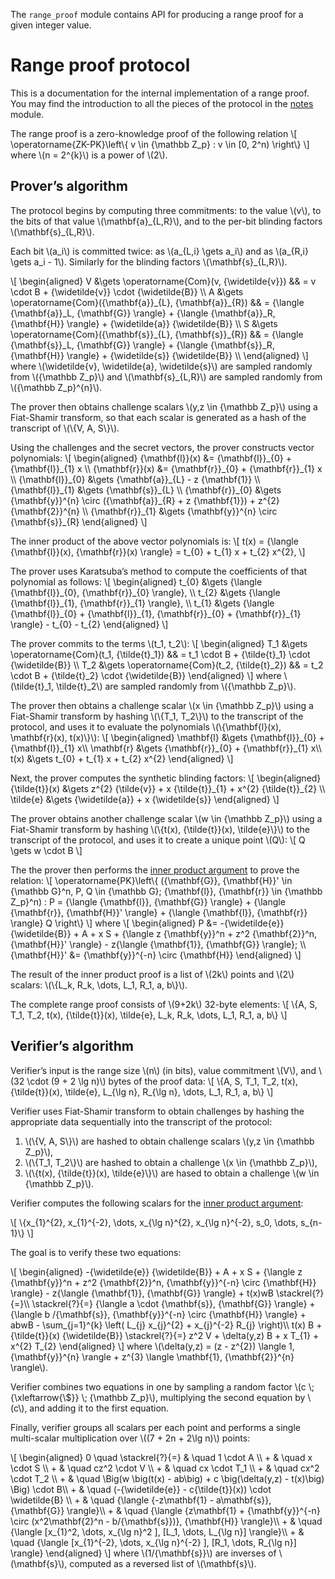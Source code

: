 The `range_proof` module contains API for producing a range proof for a given integer value.

Range proof protocol
====================

This is a documentation for the internal implementation of a range proof. 
You may find the introduction to all the pieces of the protocol in the [notes](../notes/index.html) module.

The range proof is a zero-knowledge proof of the following relation
\\[
\operatorname{ZK-PK}\left\\{
  v \in {\mathbb Z\_p}
  : v \in [0, 2^n)
\right\\}
\\] where \\(n = 2^{k}\\) is a power of \\(2\\).

Prover’s algorithm
------------------

The protocol begins by computing three commitments: to the value \\(v\\),
to the bits of that value \\(\mathbf{a}\_{L,R}\\),
and to the per-bit blinding factors \\(\mathbf{s}\_{L,R}\\).

Each bit \\(a_i\\) is committed twice: as \\(a\_{L,i} \gets a\_i\\) and as \\(a\_{R,i} \gets a_i - 1\\).
Similarly for the blinding factors \\(\mathbf{s}\_{L,R}\\).

\\[
\begin{aligned}
V &\gets \operatorname{Com}(v, {\widetilde{v}})                   && = v \cdot B + {\widetilde{v}} \cdot {\widetilde{B}} \\\\
A &\gets \operatorname{Com}({\mathbf{a}}\_{L}, {\mathbf{a}}\_{R}) && = {\langle {\mathbf{a}}\_L, {\mathbf{G}} \rangle} + {\langle {\mathbf{a}}\_R, {\mathbf{H}} \rangle} + {\widetilde{a}} {\widetilde{B}} \\\\
S &\gets \operatorname{Com}({\mathbf{s}}\_{L}, {\mathbf{s}}\_{R}) && = {\langle {\mathbf{s}}\_L, {\mathbf{G}} \rangle} + {\langle {\mathbf{s}}\_R, {\mathbf{H}} \rangle} + {\widetilde{s}} {\widetilde{B}} \\\\
\end{aligned}
\\] where \\(\widetilde{v}, \widetilde{a}, \widetilde{s}\\) are sampled randomly
from \\({\mathbb Z\_p}\\) and \\(\mathbf{s}\_{L,R}\\) are sampled randomly from \\({\mathbb Z\_p}^{n}\\).

The prover then obtains challenge scalars \\(y,z \in {\mathbb Z\_p}\\) using a Fiat-Shamir transform,
so that each scalar is generated as a hash of the transcript of \\(\\{V, A, S\\}\\).

Using the challenges and the secret vectors, the prover constructs vector polynomials:
\\[
\begin{aligned}
  {\mathbf{l}}(x) &= {\mathbf{l}}\_{0} + {\mathbf{l}}\_{1} x \\\\
  {\mathbf{r}}(x) &= {\mathbf{r}}\_{0} + {\mathbf{r}}\_{1} x \\\\
  {\mathbf{l}}\_{0} &\gets {\mathbf{a}}\_{L} - z {\mathbf{1}} \\\\
  {\mathbf{l}}\_{1} &\gets {\mathbf{s}}\_{L} \\\\
  {\mathbf{r}}\_{0} &\gets {\mathbf{y}}^{n} \circ ({\mathbf{a}}\_{R}   + z {\mathbf{1}}) + z^{2} {\mathbf{2}}^{n} \\\\
  {\mathbf{r}}\_{1} &\gets {\mathbf{y}}^{n} \circ {\mathbf{s}}\_{R}
\end{aligned}
\\]

The inner product of the above vector polynomials is:
\\[
  t(x) = {\langle {\mathbf{l}}(x), {\mathbf{r}}(x) \rangle} = t\_{0} + t\_{1} x + t\_{2} x^{2}, 
\\]

The prover uses Karatsuba’s method to compute the coefficients of that polynomial as follows:
\\[
\begin{aligned}
  t\_{0} &\gets {\langle {\mathbf{l}}\_{0}, {\mathbf{r}}\_{0} \rangle},  \\\\
  t\_{2} &\gets {\langle {\mathbf{l}}\_{1}, {\mathbf{r}}\_{1} \rangle},  \\\\
  t\_{1} &\gets {\langle {\mathbf{l}}\_{0} + {\mathbf{l}}\_{1}, {\mathbf{r}}\_{0} + {\mathbf{r}}\_{1} \rangle} - t\_{0} - t\_{2} 
\end{aligned}
\\]

The prover commits to the terms \\(t_1, t_2\\):
\\[
\begin{aligned}
T\_1 &\gets \operatorname{Com}(t\_1, {\tilde{t}\_1})  && = t\_1 \cdot B + {\tilde{t}\_1} \cdot {\widetilde{B}} \\\\
T\_2 &\gets \operatorname{Com}(t\_2, {\tilde{t}\_2})  && = t\_2 \cdot B + {\tilde{t}\_2} \cdot {\widetilde{B}}
\end{aligned}
\\] where \\(\tilde{t}\_1, \tilde{t}\_2\\) are sampled randomly from \\({\mathbb Z\_p}\\).

The prover then obtains a challenge scalar \\(x \in {\mathbb Z\_p}\\) using a Fiat-Shamir transform
by hashing \\(\\{T_1, T_2\\}\\) to the transcript of the protocol,
and uses it to evaluate the polynomials \\(\\{\mathbf{l}(x), \mathbf{r}(x), t(x)\\}\\):
\\[
\begin{aligned}
  \mathbf{l}  &\gets  {\mathbf{l}}\_{0} + {\mathbf{l}}\_{1} x\\\\
  \mathbf{r}  &\gets  {\mathbf{r}}\_{0} + {\mathbf{r}}\_{1} x\\\\
  t(x)        &\gets  t\_{0} + t\_{1} x + t\_{2} x^{2}
\end{aligned}
\\]

Next, the prover computes the synthetic blinding factors:
\\[
\begin{aligned}
  {\tilde{t}}(x) &\gets z^{2} {\tilde{v}} + x {\tilde{t}}\_{1} + x^{2} {\tilde{t}}\_{2} \\\\
   \tilde{e}     &\gets {\widetilde{a}}   + x {\widetilde{s}}
\end{aligned}
\\]

The prover obtains another challenge scalar \\(w \in {\mathbb Z\_p}\\) using a Fiat-Shamir transform
by hashing \\(\\{t(x), {\tilde{t}}(x), \tilde{e}\\}\\) to the transcript of the protocol,
and uses it to create a unique point \\(Q\\):
\\[
	Q  \gets  w \cdot B
\\]

The the prover then performs the [inner product argument](../inner_product_proof/index.html) to prove the relation:
\\[
\operatorname{PK}\left\\{
  ({\mathbf{G}}, {\mathbf{H}}' \in {\mathbb G}^n, P, Q \in {\mathbb G}; {\mathbf{l}}, {\mathbf{r}} \in {\mathbb Z\_p}^n)
  : P = {\langle {\mathbf{l}}, {\mathbf{G}} \rangle} + {\langle {\mathbf{r}}, {\mathbf{H}}' \rangle} + {\langle {\mathbf{l}}, {\mathbf{r}} \rangle} Q
\right\\}
\\] where
\\[
\begin{aligned}
	P &= -{\widetilde{e}} {\widetilde{B}} + A + x S + {\langle z {\mathbf{y}}^n + z^2 {\mathbf{2}}^n, {\mathbf{H}}' \rangle} - z{\langle {\mathbf{1}}, {\mathbf{G}} \rangle}; \\\\
	{\mathbf{H}}' &= {\mathbf{y}}^{-n} \circ {\mathbf{H}}
\end{aligned}
\\]

The result of the inner product proof is a list of \\(2k\\) points and \\(2\\) scalars: \\(\\{L\_k, R\_k, \\dots, L\_1, R\_1, a, b\\}\\).

The complete range proof consists of \\(9+2k\\) 32-byte elements:
\\[
  \\{A, S, T_1, T_2, t(x), {\tilde{t}}(x), \tilde{e}, L\_k, R\_k, \\dots, L\_1, R\_1, a, b\\}
\\]


Verifier’s algorithm
--------------------

Verifier’s input is the range size \\(n\\) (in bits), value commitment \\(V\\), and \\(32 \cdot (9 + 2 \lg n)\\) bytes of the proof data:
\\[
  \\{A, S, T_1, T_2, t(x), {\tilde{t}}(x), \tilde{e}, L\_{\lg n}, R\_{\lg n}, \\dots, L\_1, R\_1, a, b\\}
\\]

Verifier uses Fiat-Shamir transform to obtain challenges by hashing the appropriate data sequentially into the transcript of the protocol:

1. \\(\\{V, A, S\\}\\) are hashed to obtain challenge scalars \\(y,z \in {\mathbb Z\_p}\\),
2. \\(\\{T_1, T_2\\}\\) are hashed to obtain a challenge \\(x \in {\mathbb Z\_p}\\),
3. \\(\\{t(x), {\tilde{t}}(x), \tilde{e}\\}\\) are hased to obtain a challenge \\(w \in {\mathbb Z\_p}\\).

Verifier computes the following scalars for the [inner product argument](../inner_product_proof/index.html):

\\[
	\\{x\_{1}^{2}, x\_{1}^{-2}, \dots, x\_{\lg n}^{2}, x\_{\lg n}^{-2}, s_0, \dots, s_{n-1}\\}
\\]

The goal is to verify these two equations:

\\[
\begin{aligned}
 -{\widetilde{e}} {\widetilde{B}} + A + x S + {\langle z {\mathbf{y}}^n + z^2 {\mathbf{2}}^n, {\mathbf{y}}^{-n} \circ {\mathbf{H}} \rangle} - z{\langle {\mathbf{1}}, {\mathbf{G}} \rangle} + t(x)wB \stackrel{?}{=}\\\\
\stackrel{?}{=} {\langle a \cdot {\mathbf{s}}, {\mathbf{G}} \rangle} + {\langle b /{\mathbf{s}}, {\mathbf{y}}^{-n} \circ {\mathbf{H}} \rangle} + abwB - \sum\_{j=1}^{k} \left( L\_{j} x\_{j}^{2} + x\_{j}^{-2} R\_{j} \right)\\\\
t(x) B + {\tilde{t}}(x) {\widetilde{B}} \stackrel{?}{=} z^2 V + \delta(y,z) B + x T\_{1} + x^{2} T\_{2}
\end{aligned}
\\] where \\(\delta(y,z) = (z - z^{2}) \langle 1, {\mathbf{y}}^{n} \rangle + z^{3} \langle \mathbf{1}, {\mathbf{2}}^{n} \rangle\\).

Verifier combines two equations in one by sampling a random factor \\(c \\; {\xleftarrow{\\$}} \\; {\mathbb Z\_p}\\),
multiplying the second equation by \\(c\\), and adding it to the first equation.

Finally, verifier groups all scalars per each point and performs a single multi-scalar multiplication over \\((7 + 2n + 2\\lg n)\\) points:

\\[
\begin{aligned}
0 \quad \stackrel{?}{=} & \quad 1       \cdot A \\\\
                      + & \quad x       \cdot S \\\\
                      + & \quad cz^2    \cdot V \\\\
                      + & \quad cx      \cdot T_1 \\\\
                      + & \quad cx^2    \cdot T_2 \\\\
                      + & \quad \Big(w \big(t(x) - ab\big) + c \big(\delta(y,z) - t(x)\big) \Big) \cdot B\\\\
                      + & \quad (-{\widetilde{e}} - c{\tilde{t}}(x)) \cdot \widetilde{B} \\\\
                      + & \quad {\langle {-z\mathbf{1} - a\mathbf{s}}, {\mathbf{G}} \rangle}\\\\
                      + & \quad {\langle {z\mathbf{1} + {\mathbf{y}}^{-n} \circ (x^2\mathbf{2}^n - b/{\mathbf{s}})}, {\mathbf{H}} \rangle}\\\\
                      + & \quad {\langle [x_{1}^2,    \dots, x_{\lg n}^2    ], [L_1, \dots, L_{\lg n}] \rangle}\\\\
                      + & \quad {\langle [x_{1}^{-2}, \dots, x_{\lg n}^{-2} ], [R_1, \dots, R_{\lg n}] \rangle}
\end{aligned}
\\] where \\(1/{\mathbf{s}}\\) are inverses of \\(\mathbf{s}\\), computed as a reversed list of \\(\mathbf{s}\\).






